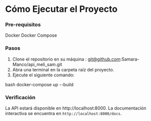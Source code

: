 # Cómo Ejecutar el Proyecto

### Pre-requisitos
Docker
Docker Compose

### Pasos

1.  Clone el repositorio en su máquina : git@github.com:Samara-Manco/api_meli_sam.git
2.  Abra una terminal en la carpeta raíz del proyecto.
3.  Ejecute el siguiente comando:
   
bash
    docker-compose up --build
   

### Verificación

La API estará disponible en http://localhost:8000.
La documentación interactiva se encuentra en `http://localhost:8000/docs`.
